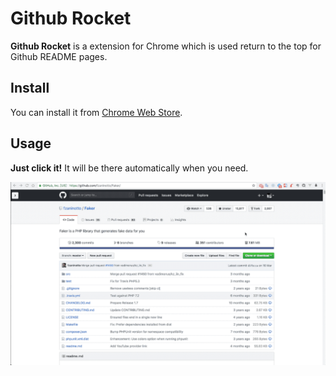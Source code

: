 # Github Rocket

**Github Rocket** is a extension for Chrome which is used return to the top for Github README pages.

## Install

You can install it from [Chrome Web Store](https://chrome.google.com/webstore/detail/github-rocket/lkpnlpildkncjiiebeloogemkeomkfik?hl=zh-CN&gl=PH).

## Usage

**Just click it!** It will be there automatically when you need.

![11k](./screen.gif)